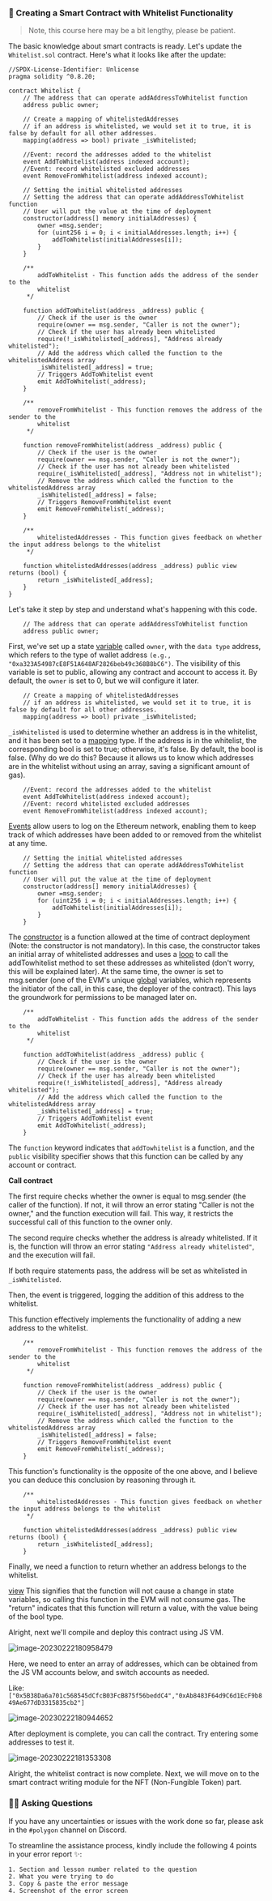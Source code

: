 ### 📃 Creating a Smart Contract with Whitelist Functionality

> Note, this course here may be a bit lengthy, please be patient.

The basic knowledge about smart contracts is ready. Let's update the `Whitelist.sol` contract. Here's what it looks like after the update:

```solidity
//SPDX-License-Identifier: Unlicense
pragma solidity ^0.8.20;

contract Whitelist {
    // The address that can operate addAddressToWhitelist function
    address public owner;
    
    // Create a mapping of whitelistedAddresses
    // if an address is whitelisted, we would set it to true, it is false by default for all other addresses.
    mapping(address => bool) private _isWhitelisted;

    //Event: record the addresses added to the whitelist
    event AddToWhitelist(address indexed account);
    //Event: record whitelisted excluded addresses
    event RemoveFromWhitelist(address indexed account);

    // Setting the initial whitelisted addresses
    // Setting the address that can operate addAddressToWhitelist function
    // User will put the value at the time of deployment
    constructor(address[] memory initialAddresses) {
        owner =msg.sender;
        for (uint256 i = 0; i < initialAddresses.length; i++) {
            addToWhitelist(initialAddresses[i]);
        }
    }

    /**
        addToWhitelist - This function adds the address of the sender to the
        whitelist
     */

    function addToWhitelist(address _address) public {
        // Check if the user is the owner
        require(owner == msg.sender, "Caller is not the owner");
        // Check if the user has already been whitelisted
        require(!_isWhitelisted[_address], "Address already whitelisted");
        // Add the address which called the function to the whitelistedAddress array
        _isWhitelisted[_address] = true;
        // Triggers AddToWhitelist event
        emit AddToWhitelist(_address);
    }

    /**
        removeFromWhitelist - This function removes the address of the sender to the
        whitelist
     */

    function removeFromWhitelist(address _address) public {
        // Check if the user is the owner
        require(owner == msg.sender, "Caller is not the owner");
        // Check if the user has not already been whitelisted    
        require(_isWhitelisted[_address], "Address not in whitelist");
        // Remove the address which called the function to the whitelistedAddress array
        _isWhitelisted[_address] = false;
        // Triggers RemoveFromWhitelist event
        emit RemoveFromWhitelist(_address);
    }

    /**
        whitelistedAddresses - This function gives feedback on whether the input address belongs to the whitelist
     */

    function whitelistedAddresses(address _address) public view returns (bool) {
        return _isWhitelisted[_address];
    }
}
```

Let's take it step by step and understand what's happening with this code.

```solidity
    // The address that can operate addAddressToWhitelist function
    address public owner;
```
First, we've set up a state [variable](https://solidity-by-example.org/variables/) called `owner`, with the `data type` address, which refers to the type of wallet address `(e.g., "0xa323A54987cE8F51A648AF2826beb49c368B8bC6")`. The visibility of this variable is set to public, allowing any contract and account to access it. By default, the `owner` is set to 0, but we will configure it later.

```solidity
    // Create a mapping of whitelistedAddresses
    // if an address is whitelisted, we would set it to true, it is false by default for all other addresses.
    mapping(address => bool) private _isWhitelisted;
```

`_isWhitelisted` is used to determine whether an address is in the whitelist, and it has been set to a [mapping](https://solidity-by-example.org/app/iterable-mapping/) type. If the address is in the whitelist, the corresponding bool is set to true; otherwise, it's false. By default, the bool is false. (Why do we do this? Because it allows us to know which addresses are in the whitelist without using an array, saving a significant amount of gas).

```solidity
    //Event: record the addresses added to the whitelist
    event AddToWhitelist(address indexed account);
    //Event: record whitelisted excluded addresses
    event RemoveFromWhitelist(address indexed account);
```


[Events](https://solidity-by-example.org/events/) allow users to log on the Ethereum network, enabling them to keep track of which addresses have been added to or removed from the whitelist at any time.

```solidity
    // Setting the initial whitelisted addresses
    // Setting the address that can operate addAddressToWhitelist function
    // User will put the value at the time of deployment
    constructor(address[] memory initialAddresses) {
        owner =msg.sender;
        for (uint256 i = 0; i < initialAddresses.length; i++) {
            addToWhitelist(initialAddresses[i]);
        }
    }
```

The [constructor](https://solidity-by-example.org/constructor/) is a function allowed at the time of contract deployment (Note: the constructor is not mandatory). In this case, the constructor takes an initial array of whitelisted addresses and uses a [loop](https://solidity-by-example.org/loop/) to call the addTowhitelist method to set these addresses as whitelisted (don't worry, this will be explained later). At the same time, the owner is set to msg.sender (one of the EVM's unique [global](https://solidity-by-example.org/variables/) variables, which represents the initiator of the call, in this case, the deployer of the contract). This lays the groundwork for permissions to be managed later on.

```solidity
    /**
        addToWhitelist - This function adds the address of the sender to the
        whitelist
     */

    function addToWhitelist(address _address) public {
        // Check if the user is the owner
        require(owner == msg.sender, "Caller is not the owner");
        // Check if the user has already been whitelisted
        require(!_isWhitelisted[_address], "Address already whitelisted");
        // Add the address which called the function to the whitelistedAddress array
        _isWhitelisted[_address] = true;
        // Triggers AddToWhitelist event
        emit AddToWhitelist(_address);
    }
```

The `function` keyword indicates that `addTowhitelist` is a function, and the `public` visibility specifier shows that this function can be called by any account or contract.

**Call contract**

The first require checks whether the owner is equal to msg.sender (the caller of the function). If not, it will throw an error stating "Caller is not the owner," and the function execution will fail. This way, it restricts the successful call of this function to the owner only.

The second require checks whether the address is already whitelisted. If it is, the function will throw an error stating `"Address already whitelisted"`, and the execution will fail.

If both require statements pass, the address will be set as whitelisted in `_isWhitelisted`.

Then, the event is triggered, logging the addition of this address to the whitelist.

This function effectively implements the functionality of adding a new address to the whitelist.

```solidity
    /**
        removeFromWhitelist - This function removes the address of the sender to the
        whitelist
     */

    function removeFromWhitelist(address _address) public {
        // Check if the user is the owner
        require(owner == msg.sender, "Caller is not the owner");
        // Check if the user has not already been whitelisted    
        require(_isWhitelisted[_address], "Address not in whitelist");
        // Remove the address which called the function to the whitelistedAddress array
        _isWhitelisted[_address] = false;
        // Triggers RemoveFromWhitelist event
        emit RemoveFromWhitelist(_address);
    }
```

This function's functionality is the opposite of the one above, and I believe you can deduce this conclusion by reasoning through it.

```solidity
    /**
        whitelistedAddresses - This function gives feedback on whether the input address belongs to the whitelist
     */

    function whitelistedAddresses(address _address) public view returns (bool) {
        return _isWhitelisted[_address];
    }

```

Finally, we need a function to return whether an address belongs to the whitelist.

[view](https://solidity-by-example.org/view-and-pure-functions/) This signifies that the function will not cause a change in state variables, so calling this function in the EVM will not consume gas. The "return" indicates that this function will return a value, with the value being of the bool type.

Alright, next we'll compile and deploy this contract using JS VM.

![image-20230222180958479](./../../img/section-1/1_3_1.png)

Here, we need to enter an array of addresses, which can be obtained from the JS VM accounts below, and switch accounts as needed.

Like: `["0x5B38Da6a701c568545dCfcB03FcB875f56beddC4","0xAb8483F64d9C6d1EcF9b849Ae677dD3315835cb2"]`

![image-20230222180944652](./../../img/section-1/1_3_2.png)

After deployment is complete, you can call the contract. Try entering some addresses to test it.

![image-20230222181353308](./../../img/section-1/1_3_3.png)

Alright, the whitelist contract is now complete. Next, we will move on to the smart contract writing module for the NFT (Non-Fungible Token) part.

### 🙋‍♂️ Asking Questions

If you have any uncertainties or issues with the work done so far, please ask in the `#polygon` channel on Discord.

To streamline the assistance process, kindly include the following 4 points in your error report ✨:

```
1. Section and lesson number related to the question
2. What you were trying to do
3. Copy & paste the error message
4. Screenshot of the error screen
```